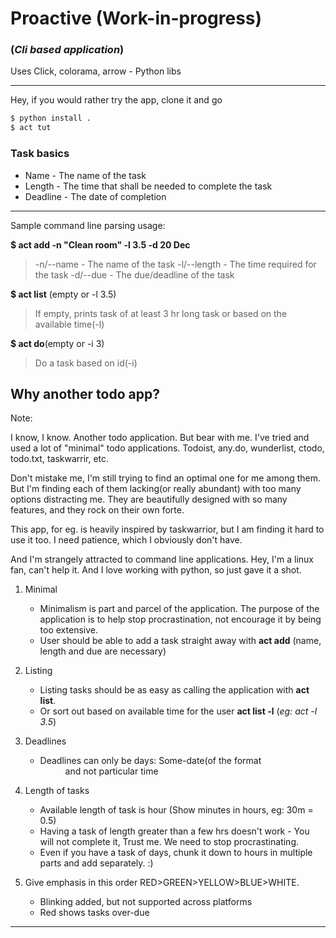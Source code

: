 # Proactive (Work-in-progress)
###  (*Cli based application*)

Uses Click, colorama, arrow - Python libs

---

Hey, if you would rather try the app, clone it and go
```python
$ python install .
$ act tut
```
### Task basics

* Name - The name of the task
* Length - The time that shall be needed to complete the task
* Deadline - The date of completion
---

Sample command line parsing usage:

__$ act add -n "Clean room" -l 3.5 -d 20 Dec__
  > -n/--name  - The name of the task
  > -l/--length - The time required for the task
  > -d/--due - The due/deadline of the task


__$ act list__ (empty or -l 3.5)
> If empty, prints task of at least 3 hr long task or based on the available time(-l)

__$ act do__(empty or -i 3)
>Do a task based on id(-i)


Why another todo app?
---------------------
Note:

I know, I know. Another todo application. But bear with me.
I've tried and used a lot of "minimal" todo applications.
Todoist, any.do, wunderlist, ctodo, todo.txt, taskwarrir, etc.

Don't mistake me, I'm still trying to find an optimal one for me among them. But I'm finding each of them lacking(or really abundant) with too many options distracting me. They are beautifully designed with so many features, and they rock on their own forte.

This app, for eg. is heavily inspired by taskwarrior, but I am finding it hard to use it too. I need patience, which I obviously don't have.

And I'm strangely attracted to command line applications. Hey, I'm a linux fan, can't help it. And I love working with python, so just gave it a shot.
1. Minimal
    * Minimalism is part and parcel of the application. The purpose of the application is to help stop procrastination, not encourage it by being too extensive.
    * User should be able to add a task straight away with __act add__ (name, length and due are necessary)
2. Listing
    * Listing tasks should be as easy as calling the application with __act list__.
    * Or sort out based on available time for the user __act list -l__ <hours> (*eg: act -l 3.5*)
3. Deadlines
    * Deadlines can only be days: Some-date(of the format <DD MMM> and not particular time

6. Length of tasks
    * Available length of task is hour (Show minutes in hours, eg: 30m = 0.5)
    * Having a task of length greater than a few hrs doesn't work - You will not complete it, Trust me. We need to stop procrastinating.
    * Even if you have a task of days, chunk it down to hours in multiple parts and add separately. :)
7. Give emphasis in this order RED>GREEN>YELLOW>BLUE>WHITE.
    * Blinking added, but not supported across platforms
    * Red shows tasks over-due





----